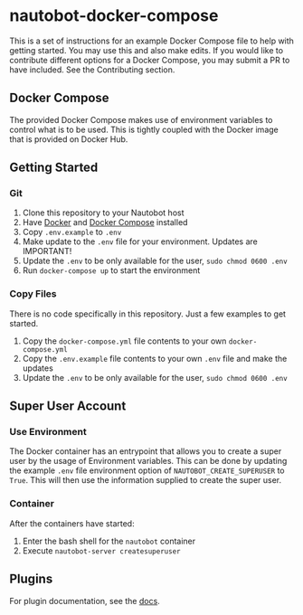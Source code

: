 # nautobot-docker-compose

This is a set of instructions for an example Docker Compose file to help with getting started. You may use this and also make edits. If you would like to contribute different options for a Docker Compose, you may submit a PR to have included. See the Contributing section.

## Docker Compose

The provided Docker Compose makes use of environment variables to control what is to be used. This is tightly coupled with the Docker image that is provided on Docker Hub.

## Getting Started

### Git

1. Clone this repository to your Nautobot host
2. Have [Docker](https://docs.docker.com/get-docker/) and [Docker Compose](https://docs.docker.com/compose/install/) installed
3. Copy `.env.example` to `.env`
4. Make update to the `.env` file for your environment. Updates are IMPORTANT!
5. Update the `.env` to be only available for the user, `sudo chmod 0600 .env`
6. Run `docker-compose up` to start the environment

### Copy Files

There is no code specifically in this repository. Just a few examples to get started. 

1. Copy the `docker-compose.yml` file contents to your own `docker-compose.yml`
2. Copy the `.env.example` file contents to your own `.env` file and make the updates
3. Update the `.env` to be only available for the user, `sudo chmod 0600 .env`

## Super User Account

### Use Environment

The Docker container has an entrypoint that allows you to create a super user by the usage of Environment variables. This can be done by updating the example `.env` file environment option of `NAUTOBOT_CREATE_SUPERUSER` to `True`. This will then use the information supplied to create the super user.

### Container

After the containers have started:

1. Enter the bash shell for the `nautobot` container
2. Execute `nautobot-server createsuperuser`

## Plugins

For plugin documentation, see the [docs](docs/plugins.md).
